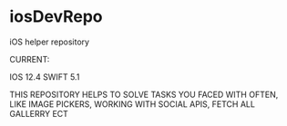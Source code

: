 # iosDevRepo
iOS helper repository

CURRENT:

IOS 12.4
SWIFT 5.1

THIS REPOSITORY HELPS TO SOLVE TASKS YOU FACED WITH OFTEN, LIKE IMAGE PICKERS, WORKING WITH SOCIAL APIS, FETCH ALL GALLERRY ECT
